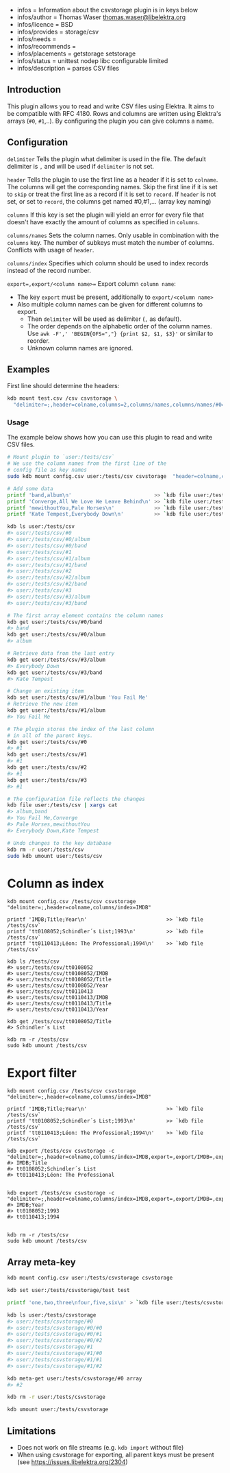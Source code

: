 - infos = Information about the csvstorage plugin is in keys below
- infos/author = Thomas Waser <thomas.waser@libelektra.org>
- infos/licence = BSD
- infos/provides = storage/csv
- infos/needs =
- infos/recommends =
- infos/placements = getstorage setstorage
- infos/status = unittest nodep libc configurable limited
- infos/description = parses CSV files

## Introduction

This plugin allows you to read and write CSV files using Elektra.
It aims to be compatible with RFC 4180.
Rows and columns are written using Elektra's arrays (`#0`, `#1`,..).
By configuring the plugin you can give columns a name.

## Configuration

`delimiter`
Tells the plugin what delimiter is used in the file.
The default delimiter is `,` and will be used if `delimiter` is not set.

`header`
Tells the plugin to use the first line as a header if it is set to `colname`.
The columns will get the corresponding names.
Skip the first line if it is set to `skip` or treat the first line as a record if it is set to `record`.
If `header` is not set, or set to `record`, the columns get named #0,#1,... (array key naming)

`columns`
If this key is set the plugin will yield an error for every file that doesn't have exactly the amount of columns as specified in `columns`.

`columns/names`
Sets the column names. Only usable in combination with the `columns` key. The number of subkeys must match the number of columns.
Conflicts with usage of `header`.

`columns/index`
Specifies which column should be used to index records instead of the record number.

`export=,export/<column name>=`
Export column `column name`:

- The key `export` must be present, additionally to `export/<column name>`
- Also multiple column names can be given for different columns to export.
  - Then `delimiter` will be used as delimiter (`,` as default).
  - The order depends on the alphabetic order of the column names.
    Use `awk -F',' 'BEGIN{OFS=","} {print $2, $1, $3}'` or similar to reorder.
  - Unknown column names are ignored.

## Examples

First line should determine the headers:

```bash
kdb mount test.csv /csv csvstorage \
  "delimiter=;,header=colname,columns=2,columns/names,columns/names/#0=col0Name,columns/names/#1=col1Name"
```

### Usage

The example below shows how you can use this plugin to read and write CSV files.

```sh
# Mount plugin to `user:/tests/csv`
# We use the column names from the first line of the
# config file as key names
sudo kdb mount config.csv user:/tests/csv csvstorage  "header=colname,columns/names/#0=col0Name,columns/names/#1=col1Name"

# Add some data
printf 'band,album\n'                           >> `kdb file user:/tests/csv`
printf 'Converge,All We Love We Leave Behind\n' >> `kdb file user:/tests/csv`
printf 'mewithoutYou,Pale Horses\n'             >> `kdb file user:/tests/csv`
printf 'Kate Tempest,Everybody Down\n'          >> `kdb file user:/tests/csv`

kdb ls user:/tests/csv
#> user:/tests/csv/#0
#> user:/tests/csv/#0/album
#> user:/tests/csv/#0/band
#> user:/tests/csv/#1
#> user:/tests/csv/#1/album
#> user:/tests/csv/#1/band
#> user:/tests/csv/#2
#> user:/tests/csv/#2/album
#> user:/tests/csv/#2/band
#> user:/tests/csv/#3
#> user:/tests/csv/#3/album
#> user:/tests/csv/#3/band

# The first array element contains the column names
kdb get user:/tests/csv/#0/band
#> band
kdb get user:/tests/csv/#0/album
#> album

# Retrieve data from the last entry
kdb get user:/tests/csv/#3/album
#> Everybody Down
kdb get user:/tests/csv/#3/band
#> Kate Tempest

# Change an existing item
kdb set user:/tests/csv/#1/album 'You Fail Me'
# Retrieve the new item
kdb get user:/tests/csv/#1/album
#> You Fail Me

# The plugin stores the index of the last column
# in all of the parent keys.
kdb get user:/tests/csv/#0
#> #1
kdb get user:/tests/csv/#1
#> #1
kdb get user:/tests/csv/#2
#> #1
kdb get user:/tests/csv/#3
#> #1

# The configuration file reflects the changes
kdb file user:/tests/csv | xargs cat
#> album,band
#> You Fail Me,Converge
#> Pale Horses,mewithoutYou
#> Everybody Down,Kate Tempest

# Undo changes to the key database
kdb rm -r user:/tests/csv
sudo kdb umount user:/tests/csv
```

# Column as index

```
kdb mount config.csv /tests/csv csvstorage "delimiter=;,header=colname,columns/index=IMDB"

printf 'IMDB;Title;Year\n'                          >> `kdb file /tests/csv`
printf 'tt0108052;Schindler´s List;1993\n'          >> `kdb file /tests/csv`
printf 'tt0110413;Léon: The Professional;1994\n'    >> `kdb file /tests/csv`

kdb ls /tests/csv
#> user:/tests/csv/tt0108052
#> user:/tests/csv/tt0108052/IMDB
#> user:/tests/csv/tt0108052/Title
#> user:/tests/csv/tt0108052/Year
#> user:/tests/csv/tt0110413
#> user:/tests/csv/tt0110413/IMDB
#> user:/tests/csv/tt0110413/Title
#> user:/tests/csv/tt0110413/Year

kdb get /tests/csv/tt0108052/Title
#> Schindler´s List

kdb rm -r /tests/csv
sudo kdb umount /tests/csv

```

# Export filter

```
kdb mount config.csv /tests/csv csvstorage "delimiter=;,header=colname,columns/index=IMDB"

printf 'IMDB;Title;Year\n'                          >> `kdb file /tests/csv`
printf 'tt0108052;Schindler´s List;1993\n'          >> `kdb file /tests/csv`
printf 'tt0110413;Léon: The Professional;1994\n'    >> `kdb file /tests/csv`

kdb export /tests/csv csvstorage -c "delimiter=;,header=colname,columns/index=IMDB,export=,export/IMDB=,export/Title="
#> IMDB;Title
#> tt0108052;Schindler´s List
#> tt0110413;Léon: The Professional


kdb export /tests/csv csvstorage -c "delimiter=;,header=colname,columns/index=IMDB,export=,export/IMDB=,export/Year="
#> IMDB;Year
#> tt0108052;1993
#> tt0110413;1994


kdb rm -r /tests/csv
sudo kdb umount /tests/csv

```

## Array meta-key

```sh
kdb mount config.csv user:/tests/csvstorage csvstorage

kdb set user:/tests/csvstorage/test test

printf 'one,two,three\nfour,five,six\n' > `kdb file user:/tests/csvstorage`

kdb ls user:/tests/csvstorage
#> user:/tests/csvstorage/#0
#> user:/tests/csvstorage/#0/#0
#> user:/tests/csvstorage/#0/#1
#> user:/tests/csvstorage/#0/#2
#> user:/tests/csvstorage/#1
#> user:/tests/csvstorage/#1/#0
#> user:/tests/csvstorage/#1/#1
#> user:/tests/csvstorage/#1/#2

kdb meta-get user:/tests/csvstorage/#0 array
#> #2

kdb rm -r user:/tests/csvstorage

kdb umount user:/tests/csvstorage
```

## Limitations

- Does not work on file streams (e.g. `kdb import` without file)
- When using csvstorage for exporting, all parent keys must be present
  (see https://issues.libelektra.org/2304)

